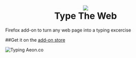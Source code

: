 <h1 align="center"> 
  <img src ="https://raw.githubusercontent.com/davidrusu/type-the-web/master/data/images/icon-64.png" />
  <br/>
  Type The Web
</h1>

Firefox add-on to turn any web page into a typing excercise 

##Get it on the [add-on store](https://addons.mozilla.org/en-US/firefox/addon/type-the-web/)

![Typing Aeon.co](https://raw.githubusercontent.com/davidrusu/type-the-web/master/ttw-screen2.png)
